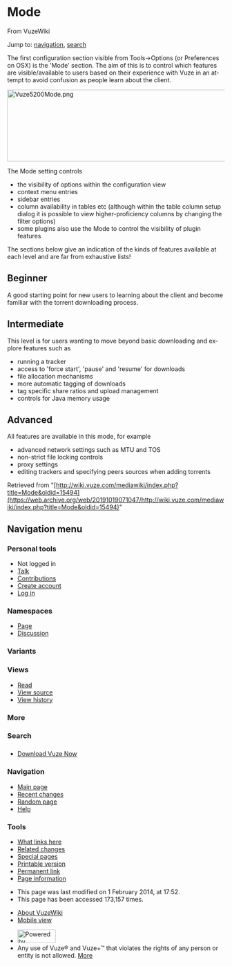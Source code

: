 <div id="mw-page-base" class="noprint">

</div>

<div id="mw-head-base" class="noprint">

</div>

<div id="content" class="mw-body" role="main">

<span id="top"></span>

<div class="mw-indicators">

</div>

# Mode

<div id="bodyContent" class="mw-body-content">

<div id="siteSub">

From VuzeWiki

</div>

<div id="contentSub">

</div>

<div id="jump-to-nav" class="mw-jump">

Jump to: [navigation](#mw-head), [search](#p-search)

</div>

<div id="mw-content-text" class="mw-content-ltr" lang="en" dir="ltr">

The first configuration section visible from Tools->Options (or
Preferences on OSX) is the 'Mode' section. The aim of this is to control
which features are visible/available to users based on their experience
with Vuze in an attempt to avoid confusion as people learn about the
client.

<a href="/web/20191019071047/http://wiki.vuze.com/w/File:Vuze5200Mode.png" class="image"><img src="/web/20191019071047im_/http://wiki.vuze.com/mediawiki/images/1/18/Vuze5200Mode.png" width="537" height="166" alt="Vuze5200Mode.png" /></a>

The Mode setting controls

-   the visibility of options within the configuration view
-   context menu entries
-   sidebar entries
-   column availability in tables etc (although within the table column
    setup dialog it is possible to view higher-proficiency columns by
    changing the filter options)
-   some plugins also use the Mode to control the visibility of plugin
    features

  
The sections below give an indication of the kinds of features available
at each level and are far from exhaustive lists!

## <span id="Beginner" class="mw-headline">Beginner</span>

A good starting point for new users to learning about the client and
become familiar with the torrent downloading process.

## <span id="Intermediate" class="mw-headline">Intermediate</span>

This level is for users wanting to move beyond basic downloading and
explore features such as

-   running a tracker
-   access to 'force start', 'pause' and 'resume' for downloads
-   file allocation mechanisms
-   more automatic tagging of downloads
-   tag specific share ratios and upload management
-   controls for Java memory usage

## <span id="Advanced" class="mw-headline">Advanced</span>

All features are available in this mode, for example

-   advanced network settings such as MTU and TOS
-   non-strict file locking controls
-   proxy settings
-   editing trackers and specifying peers sources when adding torrents

</div>

<div class="printfooter">

Retrieved from
"[http://wiki.vuze.com/mediawiki/index.php?title=Mode&oldid=15494](https://web.archive.org/web/20191019071047/http://wiki.vuze.com/mediawiki/index.php?title=Mode&oldid=15494)"

</div>

<div id="catlinks" class="catlinks catlinks-allhidden" mw="interface">

</div>

<div class="visualClear">

</div>

</div>

</div>

<div id="mw-navigation">

## Navigation menu

<div id="mw-head">

<div id="p-personal" role="navigation"
aria-labelledby="p-personal-label">

### Personal tools

-   <span id="pt-anonuserpage">Not logged in</span>
-   <span
    id="pt-anontalk">[Talk](/web/20191019071047/http://wiki.vuze.com/w/Special:MyTalk "Discussion about edits from this IP address [n]")</span>
-   <span
    id="pt-anoncontribs">[Contributions](/web/20191019071047/http://wiki.vuze.com/w/Special:MyContributions "A list of edits made from this IP address [y]")</span>
-   <span id="pt-createaccount">[Create
    account](/web/20191019071047/http://wiki.vuze.com/mediawiki/index.php?title=Special:CreateAccount&returnto=Mode "You are encouraged to create an account and log in; however, it is not mandatory")</span>
-   <span id="pt-login">[Log
    in](/web/20191019071047/http://wiki.vuze.com/mediawiki/index.php?title=Special:UserLogin&returnto=Mode "You are encouraged to log in; however, it is not mandatory [o]")</span>

</div>

<div id="left-navigation">

<div id="p-namespaces" class="vectorTabs" role="navigation"
aria-labelledby="p-namespaces-label">

### Namespaces

-   <span
    id="ca-nstab-main">[Page](/web/20191019071047/http://wiki.vuze.com/w/Mode "View the content page [c]")</span>
-   <span
    id="ca-talk">[Discussion](/web/20191019071047/http://wiki.vuze.com/mediawiki/index.php?title=Talk:Mode&action=edit&redlink=1 "Discussion about the content page [t]")</span>

</div>

<div id="p-variants" class="vectorMenu emptyPortlet" role="navigation"
aria-labelledby="p-variants-label">

### Variants[](#)

<div class="menu">

</div>

</div>

</div>

<div id="right-navigation">

<div id="p-views" class="vectorTabs" role="navigation"
aria-labelledby="p-views-label">

### Views

-   <span
    id="ca-view">[Read](/web/20191019071047/http://wiki.vuze.com/w/Mode)</span>
-   <span id="ca-viewsource">[View
    source](/web/20191019071047/http://wiki.vuze.com/mediawiki/index.php?title=Mode&action=edit "This page is protected.
    You can view its source [e]")</span>
-   <span id="ca-history">[View
    history](/web/20191019071047/http://wiki.vuze.com/mediawiki/index.php?title=Mode&action=history "Past revisions of this page [h]")</span>

</div>

<div id="p-cactions" class="vectorMenu emptyPortlet" role="navigation"
aria-labelledby="p-cactions-label">

### More[](#)

<div class="menu">

</div>

</div>

<div id="p-search" role="search">

### Search

<div id="simpleSearch">

</div>

</div>

</div>

</div>

<div id="mw-panel">

<div id="p-logo" role="banner">

<a href="/web/20191019071047/http://wiki.vuze.com/w/Main_Page" class="mw-wiki-logo" title="Visit the main page"></a>

</div>

<div id="p-" class="portal" role="navigation"
aria-labelledby="p--label">

### 

<div class="body">

-   <span id="n-Download-Vuze-Now">[Download Vuze
    Now](https://web.archive.org/web/20191019071047/http://www.vuze.com/download)</span>

</div>

</div>

<div id="p-navigation" class="portal" role="navigation"
aria-labelledby="p-navigation-label">

### Navigation

<div class="body">

-   <span id="n-mainpage-description">[Main
    page](/web/20191019071047/http://wiki.vuze.com/w/Main_Page "Visit the main page [z]")</span>
-   <span id="n-recentchanges">[Recent
    changes](/web/20191019071047/http://wiki.vuze.com/w/Special:RecentChanges "A list of recent changes in the wiki [r]")</span>
-   <span id="n-randompage">[Random
    page](/web/20191019071047/http://wiki.vuze.com/w/Special:Random "Load a random page [x]")</span>
-   <span
    id="n-help">[Help](https://web.archive.org/web/20191019071047/https://www.mediawiki.org/wiki/Special:MyLanguage/Help:Contents "The place to find out")</span>

</div>

</div>

<div id="p-tb" class="portal" role="navigation"
aria-labelledby="p-tb-label">

### Tools

<div class="body">

-   <span id="t-whatlinkshere">[What links
    here](/web/20191019071047/http://wiki.vuze.com/w/Special:WhatLinksHere/Mode "A list of all wiki pages that link here [j]")</span>
-   <span id="t-recentchangeslinked">[Related
    changes](/web/20191019071047/http://wiki.vuze.com/w/Special:RecentChangesLinked/Mode "Recent changes in pages linked from this page [k]")</span>
-   <span id="t-specialpages">[Special
    pages](/web/20191019071047/http://wiki.vuze.com/w/Special:SpecialPages "A list of all special pages [q]")</span>
-   <span id="t-print">[Printable
    version](/web/20191019071047/http://wiki.vuze.com/mediawiki/index.php?title=Mode&printable=yes "Printable version of this page [p]")</span>
-   <span id="t-permalink">[Permanent
    link](/web/20191019071047/http://wiki.vuze.com/mediawiki/index.php?title=Mode&oldid=15494 "Permanent link to this revision of the page")</span>
-   <span id="t-info">[Page
    information](/web/20191019071047/http://wiki.vuze.com/mediawiki/index.php?title=Mode&action=info "More information about this page")</span>

</div>

</div>

</div>

</div>

<div id="footer" role="contentinfo">

-   <span id="footer-info-lastmod">This page was last modified on 1
    February 2014, at 17:52.</span>
-   <span id="footer-info-viewcount">This page has been accessed 173,157
    times.</span>

<!-- -->

-   <span id="footer-places-about">[About
    VuzeWiki](/web/20191019071047/http://wiki.vuze.com/w/VuzeWiki:About "VuzeWiki:About")</span>
-   <span
    id="footer-places-mobileview"><a href="https://web.archive.org/web/20191019071047/http://wiki.vuze.com/mediawiki/index.php?title=Mode&amp;mobileaction=toggle_view_mobile" class="noprint stopMobileRedirectToggle">Mobile view</a></span>

<!-- -->

-   <span
    id="footer-poweredbyico">[<img src="/web/20191019071047im_/http://wiki.vuze.com/mediawiki/resources/assets/poweredby_mediawiki_88x31.png" srcset="/web/20191019071047im_/http://wiki.vuze.com/mediawiki/resources/assets/poweredby_mediawiki_132x47.png 1.5x, /web/20191019071047im_/http://wiki.vuze.com/mediawiki/resources/assets/poweredby_mediawiki_176x62.png 2x" width="88" height="31" alt="Powered by MediaWiki" />](//web.archive.org/web/20191019071047/http://www.mediawiki.org/)</span>
-   <span id="footer-analyticsystemsico">Any use of Vuze® and Vuze+™
    that violates the rights of any person or entity is not allowed.
    [More](https://web.archive.org/web/20191019071047/http://vuze.com/corp/legal.php)</span>

<div style="clear:both">

</div>

</div>

